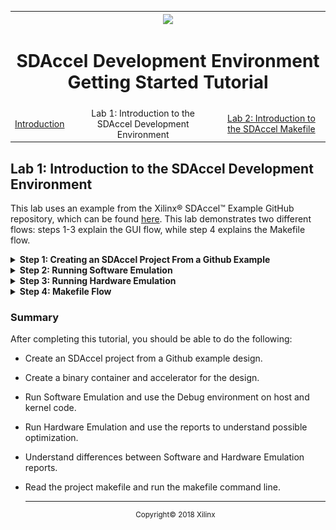 <table style="width:100%">
  <tr>
    <th width="100%" colspan="6"><img src="https://www.xilinx.com/content/dam/xilinx/imgs/press/media-kits/corporate/xilinx-logo.png" width="30%"/><h1>SDAccel Development Environment Getting Started Tutorial</h2>
</th>
  </tr>
  <tr>
    <td align="center"><a href="README.md">Introduction</td>
    <td align="center">Lab 1: Introduction to the SDAccel Development Environment</td>
    <td align="center"><a href="lab-2-introduction-to-the-sdaccel-makefile.md">Lab 2: Introduction to the SDAccel Makefile</a></td>
  </tr>
</table>

## Lab 1: Introduction to the SDAccel Development Environment  

This lab uses an example from the Xilinx® SDAccel™ Example GitHub repository, which can be found [here](https://github.com/Xilinx/SDAccel_Examples). This lab demonstrates two different flows: steps 1-3 explain the GUI flow, while step 4 explains the Makefile flow.

<details>
<summary><strong>Step 1: Creating an SDAccel Project From a Github Example</strong></summary>

  1. Use the `sdx` command to launch SDx&trade; in a Terminal window in Linux.
     The Workspace Launcher dialog box appears.  

     ![](./images/dew1517374817420.png)  

  2. Select a location for your workspace; this is where the project will reside.  

  3. Click **OK**.   
     The SDx Welcome Window opens. Note that the Welcome Window opens when you use the tool for the first time, or by selecting **Help > Welcome**.

     ![](./images/welcome_window.png)  

  4. In the SDx Welcome window, click **Create SDx Project**.  
     The Create a New SDx Project dialog box opens.  

     ![](./images/application_project.png)

  5. Select **Application** and click **Next**.
     The New SDx Project dialog box opens.

     ![](./images/project_name.PNG)  

  6. Specify the name and location for your project. For this project, type `helloworld` into the Project Name field and select **Use default location**.
     The Hardware Platform dialog box opens.  

     ![](./images/hardware_platform_dialog_new.PNG)

  7. Select the `xilinx_u200_xdma_201820_2` platform and click **Next**.  
     The selection of the hardware platform defines the project as an SDAccel project or an SDSoC project. In this case you have selected an SDAccel acceleration platform, so the project will be an SDAccel project.

     The System Configuration window opens. This window is where you define what type of system and runtime to use.  

     ![](./images/gba1517357172448.png)  

  8. For this lab, use the system configuration defaults, which are set to Linux and OpenCL.   

  9. Click **Next**.  
     The Templates window opens, showing a list of possible templates that you can use to get started in building an SDAccel project. Unless you have already downloaded other SDx examples, you should only see Empty Application and Vector Addition. In this lab, you will be using the Helloworld example from the Github repository. To do this you need to download the examples.  

     ![](./images/faq1517357172427.png)  

  10. Click **SDx Examples**.  
      The SDx Examples window shows that you can download both the SDAccel Examples and SDSoC Examples.  

      ![](./images/20182_examples1.png)  

  11. Click the **Download** button for the SDAccel Examples and the system will begin to clone the Github repository to the location designated in the Details.  
      >**:pushpin: NOTE:**  The download can take a while depending on connectivity speeds. The Progress Information dialog will be present until the cloning of the repository is complete.  

      When the download completes, you will see the SDAccel Examples tree table populated and expanded.  

      ![](./images/20182_examples2.png)  

  12. Click **OK** to close the window and go back to the Templates window.  
      The Templates window is now populated with the SDAccel Github examples.  

      ![](./images/github_example_new.PNG)  

  13. Using the Find window, type hello, and locate the Helloworld (HLS C/C++ Kernel) from the Host Examples.   

  14. Click **Finish**.  
      The Hello world project is created and opened in the SDAccel environment, given the name that you specified for the project. The environment should appear similar to the following figure.

      ![](./images/helloworld_project.png)

      The SDAccel Environment includes the Eclipse-based SDx IDE which you have been working in. As shown in the figure, the default perspective has an arrangement of the Project Explorer view, Project Editor window, and the Outline view across the top, and the Assistant view, the Console view, and Target Connections view across the bottom. Refer to the SDAccel Environment User Guide ([UG1023](https://www.xilinx.com/cgi-bin/docs/rdoc?v=2018.2;d=ug1023-sdaccel-environment-user-guide.pdf)) for more information on the features of the SDx IDE.

  </details>

<details>
<summary><strong>Step 2: Running Software Emulation</strong></summary>

This step shows you how to run software emulation for a design, by setting Run Configuration settings, opening reports, and showing how to launch Debug. You can find details about reports and Debug in the SDAccel Environment User Guide   ([UG1023](https://www.xilinx.com/cgi-bin/docs/rdoc?v=2018.2;d=ug1023-sdaccel-environment-user-guide.pdf)).  

  1. To run CPU Emulation, go to Application Project Settings and ensure that Active build configuration is set to Emulation-SW.  

     ![](./images/project_settings_hw.png)  

  2. From the Github example, an accelerator already exists for the design. To add a hardware function to a design that does not have one, start by clicking on the Add Hardware Function button: ![](./images/qpg1517374817485.png). This analyzes the C/C++ code and determines functions that can be used for acceleration.  

  3. Click the Run button: ![](./images/lvl1517357172451.png) to run software emulation. This builds the project before running the emulation.  

     >**:pushpin: NOTE:**  The build and emulation process can take a few minutes or longer to complete. In the mean time, open the Run Configurations dialog box to see how you can add specific command line options to customize your build.  

  4. Go to the Run menu and select **Run Configurations**.  

  5. Under the Arguments tab, the Program arguments field allows you to add XOCC command line flags and switches. Refer to the SDx Command and Utility Reference Guide ([UG1279](https://www.xilinx.com/cgi-bin/docs/rdoc?v=2018.2;d=ug1279-sdx-command-utility-reference-guide.pdf)) for a description of command options. In this tutorial, no command line arguments are needed for the design to function.  

  6. In the Profile tab, there is a drop-down menu for Generate timeline trace report. You can click on the options to see what types of reports are generated. There is also a box for Enable Profiling in this tab. Close the window without changing anything.  
     >**:pushpin: NOTE:**  If you make changes to the Run Configurations dialog box, re-run the current emulation step in order to see the changes. You can do this by clicking the **Run** button.  

  7. The Console window should now show TEST PASSED.   

  8. After the emulation run is complete, you can review the Profile Summary and Application Timeline reports for details on further optimizations. In the Assistant window, double-click Profile Summary as shown in the figure.

     ![](./images/assistant_reports_hw.PNG)

     Here, you can view operations, execution time, bandwidth, and other useful data that you can use to optimize the design. Note that your summary numbers may vary from the following figure.  

     ![](./images/profile_summary_hw.png)  

  9. To view the Application Timeline report, in the Assistant window, double-click Application Timeline. This shows a breakdown of the host code and the kernel code, and execution time for each. To zoom into a specific area, click and drag the mouse to the right.

     ![](./images/application_timeline_hw.png)  

  10. The Profile Summary and Application Timeline present data on how the host code and kernel communicate and process kernel information. Using the Debug feature can help you to step through host-kernel processing to pinpoint issues. In the Project Explorer window double-click **host.cpp** (located in the `Explorer > src` directory) to open the file in the editor.  

  11. To run in Debug, you need to set a breakpoint. Setting breakpoints at key points in the execution helps identify problems. To pause the host code right before kernel debug begins, right-click on (line 70 NEED_TO_BE_CHANGED) in the blue area (see figure below) on the (`outBufVec.push_back(buffer_C) NEED_TO_BE_CHANGED`) and select Toggle Breakpoint.  

      ![](./images/debug_breakpoint_hw.png)  

  12. To run Debug, click the Debug icon: ![](./images/cwo1517357172495.png). A dialog box opens up asking you to switch to that perspective. Click Yes.  

  13. Using Eclipse debugging, you can examine the host and kernel code in more detail. All the controls for step-by-step debugging are in the Run menu or on the main toolbar menu.

      ![](./images/debug_hw.png)  

  14. By default, the debugger inserts an automatic breakpoint at the first line of `main`. On the Debugger tab of the Runs Configuration dialog, there is an option to stop on the `main` function which is enabled by default as shown in the figure. This is helpful in case of a problematic function in need of more thorough debugging. Press F8 to resume to the next breakpoint or from the Run menu select Resume.  

      ![](./images/debug_configuration_hw.PNG)  

  15. After resuming debugging, SDx launches another gdb instance for the kernel code, and it also has a breakpoint at the beginning of the function. This allows for detailed analysis of the kernel and how the data looks being read into the function, and written out to memory. Once the kernel execution is done in gdb, that instance is terminated and you return to the main debugging thread. Press F8 to continue.  
      >**:pushpin: NOTE:**  The console view still shows the kernel debug outputs. Click the icon ![](./images/gqm1517357172417.png) to go back to the vadd.exe console and see the output from the host code.  

  16. Close the Debug Perspective by going to the upper-right of the window where it shows the Debug ![](./images/cwo1517357172495.png) button, right-click, and select **Close**, or use the SDx button ![](./images/sdx_perspective_icon.PNG) to switch to the standard SDx perspective.

  17. Once back into the main SDx Perspective, close all tabs in the center Project Editor window except the Application Project Settings window.

</details>

<details>
<summary><strong>Step 3: Running Hardware Emulation</strong></summary>

This step covers running Hardware Emulation feature, as well as looking at the basics of profiling and reports.  

  1. To run Hardware Emulation, go to SDx Application Settings and make sure that Active build configuration is set to Emulation-HW, then click Run. This takes some time to complete.  
     >**:pushpin: NOTE:**  The main difference between Emulation-SW and Emulation-HW is that emulating hardware builds a design that is closer to what is seen on the platform, synthesizing RTL for the kernel code. This means data related to bandwidth, throughput, and execution time are more accurate. This causes the design to take longer to compile.  

  2. In the Assistant tab, open System Estimate under the Emulation-HW configuration.
     This text report provides information related to kernel information, timing about the design, clock cycles, and area used in the device.

     ![](./images/system_estimate_hw.png)  

  3. In the Reports tab, open Profile Summary. This summary report provides detailed information related to kernel operation, data transfers, and OpenCL™ API calls, as well as profiling information related to the resource usage, and data transfer to/from the kernel/host.
     >**:pushpin: NOTE:**  The simulation models used in HW Emulation are approximate. Profile numbers shown are just an estimate and might vary from results obtained in real hardware.  

     ![](./images/profile_summary_report_hw.png)

  4. Next to the console tab, there is a tab labeled Guidance. This is where unmet checks provide some information on how to optimize the kernel.

     ![](./images/guidance_view_hw.png)  

     >**:pushpin: NOTE:**  To see other performance optimization techniques and methodologies, refer to the  SDAccel Profiling and Optimization Guide ([UG1207](https://www.xilinx.com/cgi-bin/docs/rdoc?v=2018.2;d=ug1207-sdaccel-optimization-guide.pdf)).  

  5. Open the Application Timeline report.  
     This report shows the estimated time it takes for the host and kernel to complete the task and provides finer grained information on where bottlenecks can be. In this example, it is iterated twice and this timeline shows the kernel is run twice. Adding a marker, zooming, and expanding signals can help in identifying bottlenecks.  

     ![](./images/timeline_hw.png)  

  6. Open the HLS Report by expanding the Emulation-HW tab and then expanding the relevant kernel tab.
     This report provides detailed information provided by Vivado® HLS on the kernel transformation and synthesis. The tabs at the bottom provide more information on where most of the time is spent in the kernel and other performance related data. Some performance data might include latency and clock period.  

     ![](./images/hls_hw.png)  
</details>

<details>
<summary><strong>Step 4: Makefile Flow</strong></summary>

This step explains the basics of the Makefile flow and how SDx™ uses it. The  
advantages of using this flow include:  

  * Easy automation into any system  
  * Faster turnaround time on small design changes  

To run the makefile flow, do the following:  

  1. In the Project Explorer, navigate to the Emulation-SW directory and look for the makefile file. Double-click the file to open it in the editor.  
     The SDx IDE creates this makefile and uses it for building and running emulations. Alternatively, you can navigate to the Emulation-HW directory and look for the makefile file.  

  2. Notice that there is a unique makefile for each build. In the opened makefile in the editor window, look at line 21. Note that it specifies a target if either `hw_emu` or `sw_emu`.   

     >**:information_source: TIP:**: You can also use the makefile produced by the SDx IDE to build the project outside of the GUI.   

  3. Open up a new terminal session and navigate to the workspace.

  4. Navigate to the Emulation-SW directory and type: `make incremental`. The process produces a typical SDx log output.  

     >**:pushpin: NOTE:** If no changes are made to the host or kernel code, this will do nothing because the compilation is already completed. It will output a warning like: make: Nothing to be done for `incremental'.  

[Lab 2: Introduction to the SDAccel Makefile](./lab-2-introduction-to-the-sdaccel-makefile.md) goes into more detail on how to use the makefile and command line flow.  
</details>

### Summary


After completing this tutorial, you should be able to do the following:  

* Create an SDAccel project from a Github example design.
* Create a binary container and accelerator for the design.  
* Run Software Emulation and use the Debug environment on host and kernel code.  
* Run Hardware Emulation and use the reports to understand possible optimization.  
* Understand differences between Software and Hardware Emulation reports.  
* Read the project makefile and run the makefile command line.  


  <hr/>
  <p align="center"><sup>Copyright&copy; 2018 Xilinx</sup></p>
